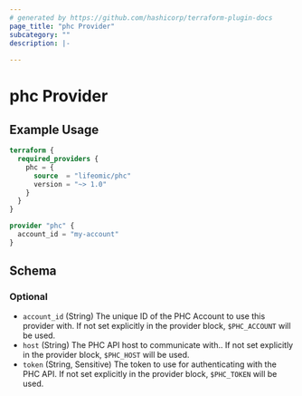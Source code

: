 ```yaml
---
# generated by https://github.com/hashicorp/terraform-plugin-docs
page_title: "phc Provider"
subcategory: ""
description: |-
  
---
```


# phc Provider



## Example Usage

```terraform
terraform {
  required_providers {
    phc = {
      source  = "lifeomic/phc"
      version = "~> 1.0"
    }
  }
}

provider "phc" {
  account_id = "my-account"
}
```

<!-- schema generated by tfplugindocs -->
## Schema

### Optional

- `account_id` (String) The unique ID of the PHC Account to use this provider with. If not set explicitly in the provider block, `$PHC_ACCOUNT` will be used.
- `host` (String) The PHC API host to communicate with.. If not set explicitly in the provider block, `$PHC_HOST` will be used.
- `token` (String, Sensitive) The token to use for authenticating with the PHC API. If not set explicitly in the provider block, `$PHC_TOKEN` will be used.
